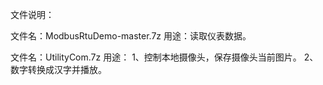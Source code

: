 文件说明：

文件名：ModbusRtuDemo-master.7z
用途：读取仪表数据。

文件名：UtilityCom.7z
用途：
1、控制本地摄像头，保存摄像头当前图片。
2、数字转换成汉字并播放。
